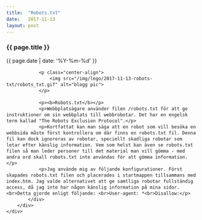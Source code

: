 ```yaml
---
title:  "Robots.txt"
date:   2017-11-13
layout: post
---
```

<div class="section post-content--{{ page.date | date: '%Y-%m-%d' }}">
    <div class="card">
        <div class="container">
            <div class="col s10 post-content">
                <h3>{{ page.title }}</h3>
                <p class="post-date">{{ page.date | date: '%Y-%m-%d' }}</p>
                
                <p class="center-align">
                    <img src="/img/lego/2017-11-13-robots-txt/robots_txt.gif" alt="blogg pic">
                </p>
                                
                <p><b>Robots.txt</b></p>
                <p>Webbplatsägare använder filen /robots.txt för att ge instruktioner om sin webbplats till webbrobotar. Det har en engelsk term kallad "The Robots Exclusion Protocol".</p>
                <p>Kortfattat kan man säga att en robot som vill besöka en webbsida måste först kontrollera om där finns en robots.txt fil. Denna fil kan dock ignoreras av robotar, speciellt skadliga robotar som letar efter känslig information. Vem som helst kan även se robots.txt filen så man leder personer till det material man vill gömma - med andra ord skall robots.txt inte användas för att gömma information.</p>
                <p>Jag använde mig av följande konfigurationer. Först skapades robots.txt filen och placerades i startmappen tillsammans med index.htm. Jag valde alternativet att ge samtliga robotar fullständig access, då jag inte har någon känslig information på mina sidor. <br>Detta gjorde enligt följande: <br>User-agent: *<br>Disallow:</p>
            </div>
        </div>
    </div>
</div>